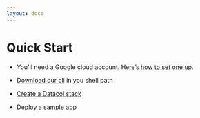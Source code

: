 ```yaml
---
layout: docs
---
```


Quick Start
==========

* You'll need a Google cloud account. Here’s [how to set one up][1].

* [Download our cli][2] in you shell path

* [Create a Datacol stack][3]

* [Deploy a sample app][4]

[1]: /docs/getting-started
[2]: /docs/getting-started#2-install-cli
[3]: /docs/getting-started#3-stack-creation
[4]: /docs/getting-started#4-deploy-an-sample-app
